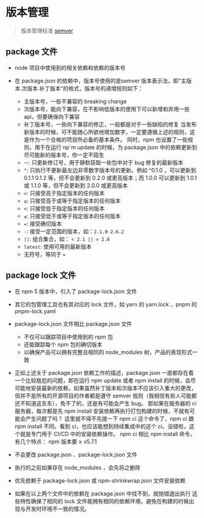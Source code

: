 # 版本管理

> 版本管理标准 [semver](https://semver.org/)

## package 文件

- node 项目中使用到的相关依赖和依赖的版本号

- 在 package.json 的依赖中，版本号使用的是semver 版本表示法，即“主版本.次版本.补丁版本”的格式，版本号的递增规则如下：

  - 主版本号，一些不兼容的 breaking change
  - 次版本号，能向下兼容，在不影响低版本的使用下可以新增和弃用一些 api，但要确保向下兼容
  - 补丁版本号，一些向下兼容的修正，一般都是对于一些缺陷的修复 当发布新版本的时候，可不能随心所欲地增加数字，一定要遵循上述的规则，这是作为一个合格的项目所必备的基本条件。 同时，npm 也设置了一些规则，用于在运行 np`m update 的时候，为 package.json 中的依赖更新到尽可能新的版本号，你一定不陌生
  - `～`: 只更新修订号，用于静默获取一些包中对于 bug 修复的最新版本
  - `^`: 只执行不更新最左边非零数字版本号的更新。例如 ^0.1.0 ，可以更新到 0.1.1 0.1.2 等，但不会更新到 0.2.0 或更高版本；而 1.0.0 可以更新到 1.0.1 或 1.1.0 等，但不会更新到 2.0.0 或更高版本
  - `>`: 只接受高于指定版本的任何版本
  - `≥`: 只接受高于或等于指定版本的任何版本
  - `<`: 只接受低于指定版本的任何版本
  - `≤`: 只接受低于或等于指定版本的任何版本
  - `=`: 接受确切版本
  - `-`: 接受一定范围的版本，如：`2.1.0-2.6.2`
  - `||`: 组合集合，如： `< 2.1 || > 2.6`
  - `latest`: 使用可用的最新版本
  - 无符号，等同于 `=`

## package lock 文件

- 在 npm 5 版本中，引入了 package-lock.json 文件
- 其它的包管理工具也有其对应的 lock 文件，如 yarn 的 yarn.lock 、pnpm 的 pnpm-lock.yaml
- package-lock.json 文件相比 package.json 文件
  - 不仅可以跟踪项目中使用到的 npm 包
  - 还能跟踪每个 npm 包的确切版本
  - 以确保产品可以拥有完整且相同的 node_modules 树，产品的表现形式一致
- 正如上述关于 package.json 依赖工作的描述，package.json 一直都存在着一个比较尴尬的问题，即在运行 npm update 或者 npm install 的时候，会尽可能地安装最新的依赖，如果虽然补丁版本和次版本不应该引入重大的更改，但并不是所有的开源项目的作者都是遵守 semver 规则（我相信有些人可能都还不知道这东东），免不了的，还是有可能会产生 bug。 那如果在服务器的 ci 服务器，每次都是先 npm install 安装依赖再执行打包构建的时候，不就有可能会产生问题了吗？ 这里就不得不先提一下 npm ci 这个命令了，npm ci 跟 npm install 不同。看到 ci，也应该能想到持续集成中的这个 ci。没错啦，这个就是专门用于 CI/CD 中的安装依赖操作。
 npm ci 相比 npm install 命令，有几个特点： npm 版本要 ≥ v5.7.1

- 不会更改 package.json 、package-lock.json 文件
- 执行的之前如果存在 node_modules ，会先将之删除
- 优先依赖于 package-lock.json 或 npm-shrinkwrap.json 文件安装依赖
- 如果在以上两个文件中的依赖在 package.json 中找不到，就抛错退出执行 这些特性确保了相同的 lock 文件能拥有相同的依赖环境，避免在构建的时候出现与开发时环境不一致的情况。
